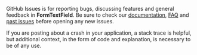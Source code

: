 GitHub Issues is for reporting bugs, discussing features and general feedback in **FormTextField**. Be sure to check our [documentation](http://cocoadocs.org/docsets/FormTextField), [FAQ](https://github.com/3lvis/FormTextField/wiki/FAQ) and [past issues](https://github.com/3lvis/FormTextField/issues?state=closed) before opening any new issues.

If you are posting about a crash in your application, a stack trace is helpful, but additional context, in the form of code and explanation, is necessary to be of any use.
